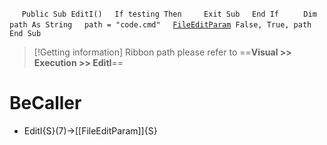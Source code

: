 &nbsp;&nbsp;&nbsp;&nbsp;
`Public Sub EditI()`
&nbsp;&nbsp;&nbsp;&nbsp;`If testing Then`
&nbsp;&nbsp;&nbsp;&nbsp;&nbsp;&nbsp;&nbsp;&nbsp;`Exit Sub`
&nbsp;&nbsp;&nbsp;&nbsp;`End If`
&nbsp;&nbsp;&nbsp;&nbsp;
&nbsp;&nbsp;&nbsp;&nbsp;`Dim path As String`
&nbsp;&nbsp;&nbsp;&nbsp;`path = "code.cmd"`
&nbsp;&nbsp;&nbsp;&nbsp;[`FileEditParam`](FileEditParam)` False, True, path`
`End Sub`


> [!Getting information]
> Ribbon path please refer to ==**Visual >> Execution >> EditI**==


# BeCaller
- EditI{S}(7)->[[FileEditParam]]{S}


